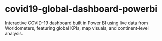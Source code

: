 # covid19-global-dashboard-powerbi
Interactive COVID-19 dashboard built in Power BI using live data from Worldometers, featuring global KPIs, map visuals, and continent-level analysis.
